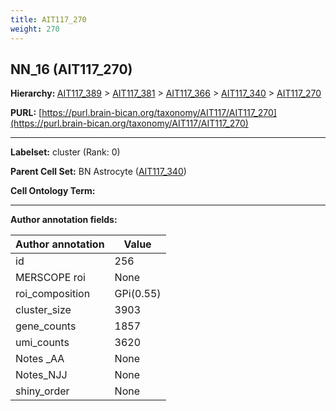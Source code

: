```yaml
---
title: AIT117_270
weight: 270
---
```

## NN_16 (AIT117_270)
<b>Hierarchy: </b>
[AIT117_389](../AIT117_389) >
[AIT117_381](../AIT117_381) >
[AIT117_366](../AIT117_366) >
[AIT117_340](../AIT117_340) >
[AIT117_270](../AIT117_270)

**PURL:** [https://purl.brain-bican.org/taxonomy/AIT117/AIT117_270](https://purl.brain-bican.org/taxonomy/AIT117/AIT117_270)

---


**Labelset:** cluster (Rank: 0)

**Parent Cell Set:** BN Astrocyte ([AIT117_340](../AIT117_340))



**Cell Ontology Term:** 

[MARKER GENES.]: #


---

[TRANSFERRED ANNOTATIONS.]: #


[AUTHOR ANNOTATION FIELDS.]: #


**Author annotation fields:**

| Author annotation | Value |
|-------------------|-------|
|id|256|
|MERSCOPE roi|None|
|roi_composition|GPi(0.55) | GPe(0.3) | STH(0.1)|
|cluster_size|3903|
|gene_counts|1857|
|umi_counts|3620|
|Notes _AA|None|
|Notes_NJJ|None|
|shiny_order|None|
